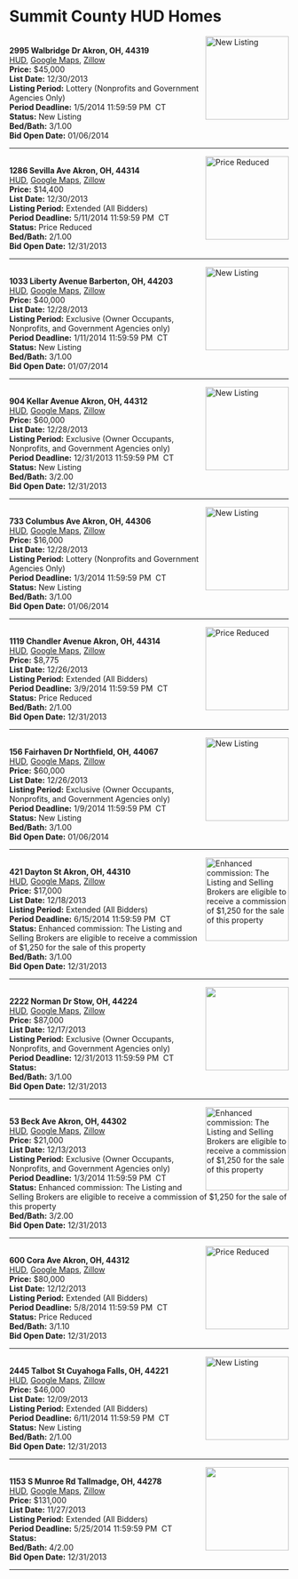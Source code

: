 # Summit County HUD Homes

[<img alt="New Listing" src="https://www.hudhomestore.com/pages/ImageShow.aspx?Case=412-488516" align="right" style="height:150px;">](http://www.hudhomestore.com/Listing/PropertyDetails.aspx?caseNumber=412-488516)  
**2995 Walbridge Dr Akron, OH, 44319**  
[HUD](http://www.hudhomestore.com/Listing/PropertyDetails.aspx?caseNumber=412-488516), [Google Maps](http://maps.google.com/maps?q=2995+Walbridge+Dr+Akron%2C+OH%2C+44319), [Zillow](http://www.zillow.com/homes/2995+Walbridge+Dr+Akron%2C+OH%2C+44319/)  
**Price:** $45,000  
**List Date:** 12/30/2013  
**Listing Period:** Lottery (Nonprofits and Government Agencies Only)  
**Period Deadline:** 1/5/2014 11:59:59 PM  CT  
**Status:** New Listing  
**Bed/Bath:** 3/1.00  
**Bid Open Date:** 01/06/2014

***

[<img alt="Price Reduced" src="https://www.hudhomestore.com/pages/ImageShow.aspx?Case=412-483944" align="right" style="height:150px;">](http://www.hudhomestore.com/Listing/PropertyDetails.aspx?caseNumber=412-483944)  
**1286 Sevilla Ave Akron, OH, 44314**  
[HUD](http://www.hudhomestore.com/Listing/PropertyDetails.aspx?caseNumber=412-483944), [Google Maps](http://maps.google.com/maps?q=1286+Sevilla+Ave+Akron%2C+OH%2C+44314), [Zillow](http://www.zillow.com/homes/1286+Sevilla+Ave+Akron%2C+OH%2C+44314/)  
**Price:** $14,400  
**List Date:** 12/30/2013  
**Listing Period:** Extended (All Bidders)  
**Period Deadline:** 5/11/2014 11:59:59 PM  CT  
**Status:** Price Reduced  
**Bed/Bath:** 2/1.00  
**Bid Open Date:** 12/31/2013

***

[<img alt="New Listing" src="https://www.hudhomestore.com/pages/ImageShow.aspx?Case=412-558440" align="right" style="height:150px;">](http://www.hudhomestore.com/Listing/PropertyDetails.aspx?caseNumber=412-558440)  
**1033 Liberty Avenue Barberton, OH, 44203**  
[HUD](http://www.hudhomestore.com/Listing/PropertyDetails.aspx?caseNumber=412-558440), [Google Maps](http://maps.google.com/maps?q=1033+Liberty+Avenue+Barberton%2C+OH%2C+44203), [Zillow](http://www.zillow.com/homes/1033+Liberty+Avenue+Barberton%2C+OH%2C+44203/)  
**Price:** $40,000  
**List Date:** 12/28/2013  
**Listing Period:** Exclusive (Owner Occupants, Nonprofits, and Government Agencies only)  
**Period Deadline:** 1/11/2014 11:59:59 PM  CT  
**Status:** New Listing  
**Bed/Bath:** 3/1.00  
**Bid Open Date:** 01/07/2014

***

[<img alt="New Listing" src="https://www.hudhomestore.com/pages/ImageShow.aspx?Case=412-553230" align="right" style="height:150px;">](http://www.hudhomestore.com/Listing/PropertyDetails.aspx?caseNumber=412-553230)  
**904 Kellar Avenue Akron, OH, 44312**  
[HUD](http://www.hudhomestore.com/Listing/PropertyDetails.aspx?caseNumber=412-553230), [Google Maps](http://maps.google.com/maps?q=904+Kellar+Avenue+Akron%2C+OH%2C+44312), [Zillow](http://www.zillow.com/homes/904+Kellar+Avenue+Akron%2C+OH%2C+44312/)  
**Price:** $60,000  
**List Date:** 12/28/2013  
**Listing Period:** Exclusive (Owner Occupants, Nonprofits, and Government Agencies only)  
**Period Deadline:** 12/31/2013 11:59:59 PM  CT  
**Status:** New Listing  
**Bed/Bath:** 3/2.00  
**Bid Open Date:** 12/31/2013

***

[<img alt="New Listing" src="https://www.hudhomestore.com/pages/ImageShow.aspx?Case=412-442922" align="right" style="height:150px;">](http://www.hudhomestore.com/Listing/PropertyDetails.aspx?caseNumber=412-442922)  
**733 Columbus Ave Akron, OH, 44306**  
[HUD](http://www.hudhomestore.com/Listing/PropertyDetails.aspx?caseNumber=412-442922), [Google Maps](http://maps.google.com/maps?q=733+Columbus+Ave+Akron%2C+OH%2C+44306), [Zillow](http://www.zillow.com/homes/733+Columbus+Ave+Akron%2C+OH%2C+44306/)  
**Price:** $16,000  
**List Date:** 12/28/2013  
**Listing Period:** Lottery (Nonprofits and Government Agencies Only)  
**Period Deadline:** 1/3/2014 11:59:59 PM  CT  
**Status:** New Listing  
**Bed/Bath:** 3/1.00  
**Bid Open Date:** 01/06/2014

***

[<img alt="Price Reduced" src="https://www.hudhomestore.com/pages/ImageShow.aspx?Case=412-523980" align="right" style="height:150px;">](http://www.hudhomestore.com/Listing/PropertyDetails.aspx?caseNumber=412-523980)  
**1119 Chandler Avenue Akron, OH, 44314**  
[HUD](http://www.hudhomestore.com/Listing/PropertyDetails.aspx?caseNumber=412-523980), [Google Maps](http://maps.google.com/maps?q=1119+Chandler+Avenue+Akron%2C+OH%2C+44314), [Zillow](http://www.zillow.com/homes/1119+Chandler+Avenue+Akron%2C+OH%2C+44314/)  
**Price:** $8,775  
**List Date:** 12/26/2013  
**Listing Period:** Extended (All Bidders)  
**Period Deadline:** 3/9/2014 11:59:59 PM  CT  
**Status:** Price Reduced  
**Bed/Bath:** 2/1.00  
**Bid Open Date:** 12/31/2013

***

[<img alt="New Listing" src="https://www.hudhomestore.com/pages/ImageShow.aspx?Case=412-278100" align="right" style="height:150px;">](http://www.hudhomestore.com/Listing/PropertyDetails.aspx?caseNumber=412-278100)  
**156 Fairhaven Dr Northfield, OH, 44067**  
[HUD](http://www.hudhomestore.com/Listing/PropertyDetails.aspx?caseNumber=412-278100), [Google Maps](http://maps.google.com/maps?q=156+Fairhaven+Dr+Northfield%2C+OH%2C+44067), [Zillow](http://www.zillow.com/homes/156+Fairhaven+Dr+Northfield%2C+OH%2C+44067/)  
**Price:** $60,000  
**List Date:** 12/26/2013  
**Listing Period:** Exclusive (Owner Occupants, Nonprofits, and Government Agencies only)  
**Period Deadline:** 1/9/2014 11:59:59 PM  CT  
**Status:** New Listing  
**Bed/Bath:** 3/1.00  
**Bid Open Date:** 01/06/2014

***

[<img alt="Enhanced commission: The Listing and Selling Brokers are eligible to receive a commission of $1,250 for the sale of this property" src="https://www.hudhomestore.com/pages/ImageShow.aspx?Case=412-384781" align="right" style="height:150px;">](http://www.hudhomestore.com/Listing/PropertyDetails.aspx?caseNumber=412-384781)  
**421 Dayton St Akron, OH, 44310**  
[HUD](http://www.hudhomestore.com/Listing/PropertyDetails.aspx?caseNumber=412-384781), [Google Maps](http://maps.google.com/maps?q=421+Dayton+St+Akron%2C+OH%2C+44310), [Zillow](http://www.zillow.com/homes/421+Dayton+St+Akron%2C+OH%2C+44310/)  
**Price:** $17,000  
**List Date:** 12/18/2013  
**Listing Period:** Extended (All Bidders)  
**Period Deadline:** 6/15/2014 11:59:59 PM  CT  
**Status:** Enhanced commission: The Listing and Selling Brokers are eligible to receive a commission of $1,250 for the sale of this property  
**Bed/Bath:** 3/1.00  
**Bid Open Date:** 12/31/2013

***

[<img alt="" src="https://www.hudhomestore.com/pages/ImageShow.aspx?Case=412-482395" align="right" style="height:150px;">](http://www.hudhomestore.com/Listing/PropertyDetails.aspx?caseNumber=412-482395)  
**2222 Norman Dr Stow, OH, 44224**  
[HUD](http://www.hudhomestore.com/Listing/PropertyDetails.aspx?caseNumber=412-482395), [Google Maps](http://maps.google.com/maps?q=2222+Norman+Dr+Stow%2C+OH%2C+44224), [Zillow](http://www.zillow.com/homes/2222+Norman+Dr+Stow%2C+OH%2C+44224/)  
**Price:** $87,000  
**List Date:** 12/17/2013  
**Listing Period:** Exclusive (Owner Occupants, Nonprofits, and Government Agencies only)  
**Period Deadline:** 12/31/2013 11:59:59 PM  CT  
**Status:**   
**Bed/Bath:** 3/1.00  
**Bid Open Date:** 12/31/2013

***

[<img alt="Enhanced commission: The Listing and Selling Brokers are eligible to receive a commission of $1,250 for the sale of this property" src="https://www.hudhomestore.com/pages/ImageShow.aspx?Case=412-480161" align="right" style="height:150px;">](http://www.hudhomestore.com/Listing/PropertyDetails.aspx?caseNumber=412-480161)  
**53 Beck Ave Akron, OH, 44302**  
[HUD](http://www.hudhomestore.com/Listing/PropertyDetails.aspx?caseNumber=412-480161), [Google Maps](http://maps.google.com/maps?q=53+Beck+Ave+Akron%2C+OH%2C+44302), [Zillow](http://www.zillow.com/homes/53+Beck+Ave+Akron%2C+OH%2C+44302/)  
**Price:** $21,000  
**List Date:** 12/13/2013  
**Listing Period:** Exclusive (Owner Occupants, Nonprofits, and Government Agencies only)  
**Period Deadline:** 1/3/2014 11:59:59 PM  CT  
**Status:** Enhanced commission: The Listing and Selling Brokers are eligible to receive a commission of $1,250 for the sale of this property  
**Bed/Bath:** 3/2.00  
**Bid Open Date:** 12/31/2013

***

[<img alt="Price Reduced" src="https://www.hudhomestore.com/pages/ImageShow.aspx?Case=412-559484" align="right" style="height:150px;">](http://www.hudhomestore.com/Listing/PropertyDetails.aspx?caseNumber=412-559484)  
**600 Cora Ave Akron, OH, 44312**  
[HUD](http://www.hudhomestore.com/Listing/PropertyDetails.aspx?caseNumber=412-559484), [Google Maps](http://maps.google.com/maps?q=600+Cora+Ave+Akron%2C+OH%2C+44312), [Zillow](http://www.zillow.com/homes/600+Cora+Ave+Akron%2C+OH%2C+44312/)  
**Price:** $80,000  
**List Date:** 12/12/2013  
**Listing Period:** Extended (All Bidders)  
**Period Deadline:** 5/8/2014 11:59:59 PM  CT  
**Status:** Price Reduced  
**Bed/Bath:** 3/1.10  
**Bid Open Date:** 12/31/2013

***

[<img alt="New Listing" src="https://www.hudhomestore.com/pages/ImageShow.aspx?Case=412-568622" align="right" style="height:150px;">](http://www.hudhomestore.com/Listing/PropertyDetails.aspx?caseNumber=412-568622)  
**2445 Talbot St Cuyahoga Falls, OH, 44221**  
[HUD](http://www.hudhomestore.com/Listing/PropertyDetails.aspx?caseNumber=412-568622), [Google Maps](http://maps.google.com/maps?q=2445+Talbot+St+Cuyahoga+Falls%2C+OH%2C+44221), [Zillow](http://www.zillow.com/homes/2445+Talbot+St+Cuyahoga+Falls%2C+OH%2C+44221/)  
**Price:** $46,000  
**List Date:** 12/09/2013  
**Listing Period:** Extended (All Bidders)  
**Period Deadline:** 6/11/2014 11:59:59 PM  CT  
**Status:** New Listing  
**Bed/Bath:** 2/1.00  
**Bid Open Date:** 12/31/2013

***

[<img alt="" src="https://www.hudhomestore.com/pages/ImageShow.aspx?Case=412-548255" align="right" style="height:150px;">](http://www.hudhomestore.com/Listing/PropertyDetails.aspx?caseNumber=412-548255)  
**1153 S Munroe Rd Tallmadge, OH, 44278**  
[HUD](http://www.hudhomestore.com/Listing/PropertyDetails.aspx?caseNumber=412-548255), [Google Maps](http://maps.google.com/maps?q=1153+S+Munroe+Rd+Tallmadge%2C+OH%2C+44278), [Zillow](http://www.zillow.com/homes/1153+S+Munroe+Rd+Tallmadge%2C+OH%2C+44278/)  
**Price:** $131,000  
**List Date:** 11/27/2013  
**Listing Period:** Extended (All Bidders)  
**Period Deadline:** 5/25/2014 11:59:59 PM  CT  
**Status:**   
**Bed/Bath:** 4/2.00  
**Bid Open Date:** 12/31/2013

***

